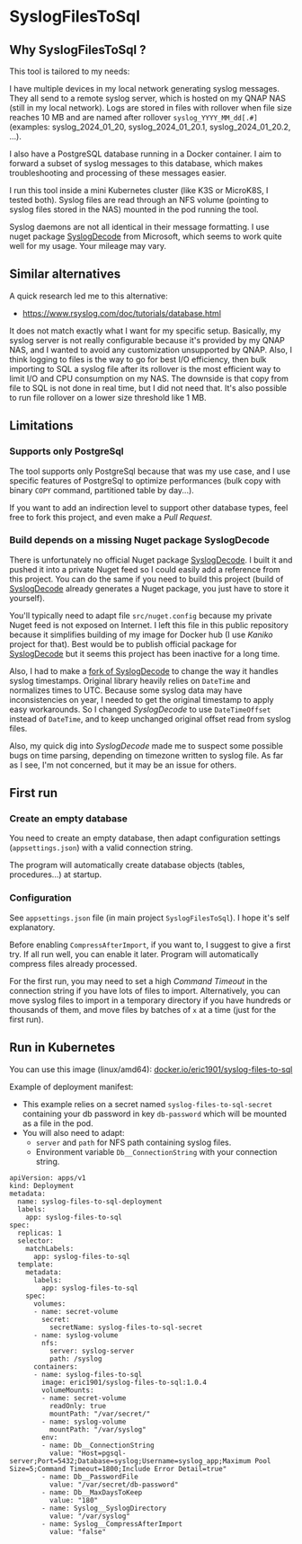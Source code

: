# SyslogFilesToSql

## Why SyslogFilesToSql ?

This tool is tailored to my needs: 

I have multiple devices in my local network generating syslog messages. They all send to a remote syslog server, which is hosted on my QNAP NAS (still in my local network). Logs are stored in files with rollover when file size reaches 10 MB and are named after rollover `syslog_YYYY_MM_dd[.#]` (examples: syslog_2024_01_20, syslog_2024_01_20.1, syslog_2024_01_20.2, ...).

I also have a PostgreSQL database running in a Docker container. I aim to forward a subset of syslog messages to this database, which makes troubleshooting and processing of these messages easier.

I run this tool inside a mini Kubernetes cluster (like K3S or MicroK8S, I tested both). Syslog files are read through an NFS volume (pointing to syslog files stored in the NAS) mounted in the pod running the tool.

Syslog daemons are not all identical in their message formatting. I use nuget package [SyslogDecode](https://github.com/microsoft/SyslogDecode) from Microsoft, which seems to work quite well for my usage. Your mileage may vary.

## Similar alternatives

A quick research led me to this alternative:

- https://www.rsyslog.com/doc/tutorials/database.html


It does not match exactly what I want for my specific setup. Basically, my syslog server is not really configurable because it's provided by my QNAP NAS, and I wanted to avoid any customization unsupported by QNAP. Also, I think logging to files is the way to go for best I/O efficiency, then bulk importing to SQL a syslog file after its rollover is the most efficient way to limit I/O and CPU consumption on my NAS. The downside is that copy from file to SQL is not done in real time, but I did not need that. It's also possible to run file rollover on a lower size threshold like 1 MB.

## Limitations

### Supports only PostgreSql

The tool supports only PostgreSql because that was my use case, and I use specific features of PostgreSql to optimize performances (bulk copy with binary `COPY` command, partitioned table by day...).

If you want to add an indirection level to support other database types, feel free to fork this project, and even make a *Pull Request*.

### Build depends on a missing Nuget package SyslogDecode

There is unfortunately no official Nuget package [SyslogDecode](https://github.com/microsoft/SyslogDecode). I built it and pushed it into a private Nuget feed so I could easily add a reference from this project. You can do the same if you need to build this project (build of [SyslogDecode](https://github.com/microsoft/SyslogDecode) already generates a Nuget package, you just have to store it yourself). 

You'll typically need to adapt file `src/nuget.config` because my private Nuget feed is not exposed on Internet. I left this file in this public repository because it simplifies building of my image for Docker hub (I use *Kaniko* project for that). Best would be to publish official package for [SyslogDecode](https://github.com/microsoft/SyslogDecode) but it seems this project has been inactive for a long time.

Also, I had to make a [fork of SyslogDecode](https://github.com/eric-b/SyslogDecode) to change the way it handles syslog timestamps. Original library heavily relies on `DateTime` and normalizes times to UTC. Because some syslog data may have inconsistencies on year, I needed to get the original timestamp to apply easy workarounds. So I changed *SyslogDecode* to use `DateTimeOffset` instead of `DateTime`, and to keep unchanged original offset read from syslog files.

Also, my quick dig into *SyslogDecode* made me to suspect some possible bugs on time parsing, depending on timezone written to syslog file. As far as I see, I'm not concerned, but it may be an issue for others.

## First run

### Create an empty database

You need to create an empty database, then adapt configuration settings (`appsettings.json`) with a valid connection string.

The program will automatically create database objects (tables, procedures...) at startup.

### Configuration

See `appsettings.json` file (in main project `SyslogFilesToSql`). I hope it's self explanatory.

Before enabling `CompressAfterImport`, if you want to, I suggest to give a first try. If all run well, you can enable it later. Program will automatically compress files already processed.

For the first run, you may need to set a high *Command Timeout* in the connection string if you have lots of files to import. Alternatively, you can move syslog files to import in a temporary directory if you have hundreds or thousands of them, and move files by batches of `x` at a time (just for the first run).

## Run in Kubernetes

You can use this image (linux/amd64): [docker.io/eric1901/syslog-files-to-sql](https://hub.docker.com/r/eric1901/syslog-files-to-sql)

Example of deployment manifest:

- This example relies on a secret named `syslog-files-to-sql-secret` containing your db password in key `db-password` which will be mounted as a file in the pod.
- You will also need to adapt:
  - `server` and `path` for NFS path containing syslog files.
  - Environment variable `Db__ConnectionString` with your connection string.

```
apiVersion: apps/v1
kind: Deployment
metadata:
  name: syslog-files-to-sql-deployment
  labels:
    app: syslog-files-to-sql
spec:
  replicas: 1
  selector:
    matchLabels:
      app: syslog-files-to-sql
  template:
    metadata:
      labels:
        app: syslog-files-to-sql
    spec:
      volumes:
      - name: secret-volume
        secret:
          secretName: syslog-files-to-sql-secret
      - name: syslog-volume
        nfs:
          server: syslog-server
          path: /syslog
      containers:
      - name: syslog-files-to-sql
        image: eric1901/syslog-files-to-sql:1.0.4
        volumeMounts:
        - name: secret-volume
          readOnly: true
          mountPath: "/var/secret/"
        - name: syslog-volume
          mountPath: "/var/syslog"
        env:
        - name: Db__ConnectionString
          value: "Host=pgsql-server;Port=5432;Database=syslog;Username=syslog_app;Maximum Pool Size=5;Command Timeout=1800;Include Error Detail=true"
        - name: Db__PasswordFile
          value: "/var/secret/db-password"
        - name: Db__MaxDaysToKeep
          value: "180"
        - name: Syslog__SyslogDirectory
          value: "/var/syslog"
        - name: Syslog__CompressAfterImport
          value: "false"
```

